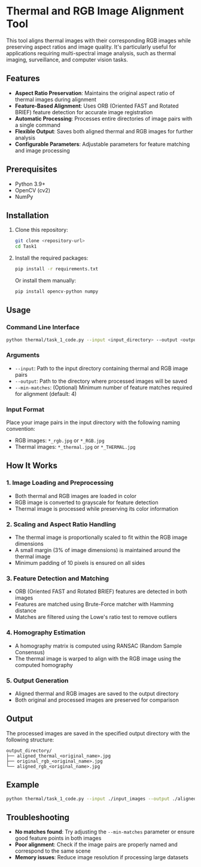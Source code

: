 # Thermal and RGB Image Alignment Tool

This tool aligns thermal images with their corresponding RGB images while preserving aspect ratios and image quality. It's particularly useful for applications requiring multi-spectral image analysis, such as thermal imaging, surveillance, and computer vision tasks.

## Features

- **Aspect Ratio Preservation**: Maintains the original aspect ratio of thermal images during alignment
- **Feature-Based Alignment**: Uses ORB (Oriented FAST and Rotated BRIEF) feature detection for accurate image registration
- **Automatic Processing**: Processes entire directories of image pairs with a single command
- **Flexible Output**: Saves both aligned thermal and RGB images for further analysis
- **Configurable Parameters**: Adjustable parameters for feature matching and image processing

## Prerequisites

- Python 3.9+
- OpenCV (cv2)
- NumPy

## Installation

1. Clone this repository:
   ```bash
   git clone <repository-url>
   cd Task1
   ```

2. Install the required packages:
   ```bash
   pip install -r requirements.txt
   ```
   
   Or install them manually:
   ```bash
   pip install opencv-python numpy
   ```

## Usage

### Command Line Interface

```bash
python thermal/task_1_code.py --input <input_directory> --output <output_directory>
```

### Arguments

- `--input`: Path to the input directory containing thermal and RGB image pairs
- `--output`: Path to the directory where processed images will be saved
- `--min-matches`: (Optional) Minimum number of feature matches required for alignment (default: 4)

### Input Format

Place your image pairs in the input directory with the following naming convention:
- RGB images: `*_rgb.jpg` or `*_RGB.jpg`
- Thermal images: `*_thermal.jpg` or `*_THERMAL.jpg`

## How It Works

### 1. Image Loading and Preprocessing
- Both thermal and RGB images are loaded in color
- RGB image is converted to grayscale for feature detection
- Thermal image is processed while preserving its color information

### 2. Scaling and Aspect Ratio Handling
- The thermal image is proportionally scaled to fit within the RGB image dimensions
- A small margin (3% of image dimensions) is maintained around the thermal image
- Minimum padding of 10 pixels is ensured on all sides

### 3. Feature Detection and Matching
- ORB (Oriented FAST and Rotated BRIEF) features are detected in both images
- Features are matched using Brute-Force matcher with Hamming distance
- Matches are filtered using the Lowe's ratio test to remove outliers

### 4. Homography Estimation
- A homography matrix is computed using RANSAC (Random Sample Consensus)
- The thermal image is warped to align with the RGB image using the computed homography

### 5. Output Generation
- Aligned thermal and RGB images are saved to the output directory
- Both original and processed images are preserved for comparison

## Output

The processed images are saved in the specified output directory with the following structure:

```
output_directory/
├── aligned_thermal_<original_name>.jpg
├── original_rgb_<original_name>.jpg
└── aligned_rgb_<original_name>.jpg
```

## Example

```bash
python thermal/task_1_code.py --input ./input_images --output ./aligned_results --min-matches 10
```

## Troubleshooting

- **No matches found**: Try adjusting the `--min-matches` parameter or ensure good feature points in both images
- **Poor alignment**: Check if the image pairs are properly named and correspond to the same scene
- **Memory issues**: Reduce image resolution if processing large datasets


